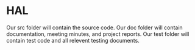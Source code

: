 HAL
===

Our src folder will contain the source code.
Our doc folder will contain documentation, meeting minutes, and project reports.
Our test folder will contain test code and all relevent testing documents.
